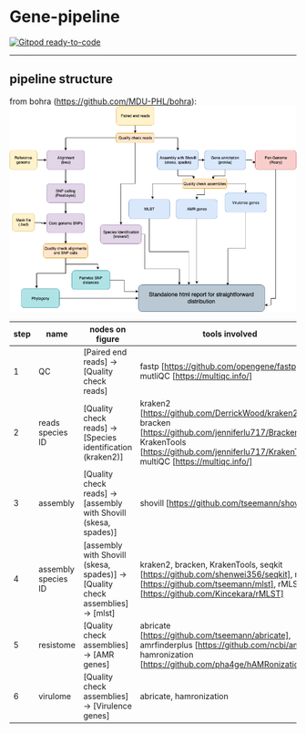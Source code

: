 # Gene-pipeline

[![Gitpod ready-to-code](https://img.shields.io/badge/Gitpod-ready--to--code-908a85?logo=gitpod)](https://gitpod.io/#https://github.com/itaysol/Gene-pipeline)

---

## pipeline structure

from bohra (https://github.com/MDU-PHL/bohra): ![pipeline](Bohra.workflow.png)

| step | name | nodes on figure | tools involved |
| --- | --- | --- | --- |
| 1 | QC | [Paired end reads] -> [Quality check reads] | fastp [https://github.com/opengene/fastp], mutliQC [https://multiqc.info/] |
| 2 | reads species ID | [Quality check reads] -> [Species identification (kraken2)] | kraken2 [https://github.com/DerrickWood/kraken2], bracken [https://github.com/jenniferlu717/Bracken], KrakenTools [https://github.com/jenniferlu717/KrakenTools], multiQC [https://multiqc.info/] |
| 3 | assembly | [Quality check reads] -> [assembly with Shovill (skesa, spades)] | shovill [https://github.com/tseemann/shovill] |
| 4 | assembly species ID | [assembly with Shovill (skesa, spades)] -> [Quality check assemblies] -> [mlst] | kraken2, bracken, KrakenTools, seqkit [https://github.com/shenwei356/seqkit], mlst [https://github.com/tseemann/mlst], rMLST [https://github.com/Kincekara/rMLST] |
| 5 | resistome | [Quality check assemblies] -> [AMR genes] | abricate [https://github.com/tseemann/abricate], amrfinderplus [https://github.com/ncbi/amr], hamronization [https://github.com/pha4ge/hAMRonization] |
| 6 | virulome | [Quality check assemblies] -> [Virulence genes] | abricate, hamronization |
